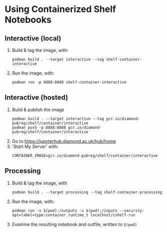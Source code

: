 # Using Containerized Shelf Notebooks

## Interactive (local)

1.  Build & tag the image, with:
    ```
    podman build . --target interactive --tag shelf-container-interactive
    ```
2.  Run the image, with:
    ```
    podman run -p 8888:8888 shelf-container-interactive
    ```

## Interactive (hosted)

1.  Build & publish the image
    ```
    podman build . --target interactive --tag gcr.io/diamond-pubreg/shelf/container/interactive
    podman push -p 8888:8888 gcr.io/diamond-pubreg/shelf/container/interactive
    ```
2.  Go to https://jupyterhub.diamond.ac.uk/hub/home
3.  'Start My Server' with:
    ```
    CONTAINER_IMAGE=gcr.io/diamond-pubreg/shelf/container/interactive
    ```

## Processing 

1.  Build & tag the image, with
    ```
    podman build . --target processing --tag shelf-container-processing
    ```
2.  Run the image, with:
    ```
    podman run -v $(pwd):/outputs -v $(pwd):/inputs --security-opt=label=type:container_runtime_t localhost/cshelf-run
    ```
3.  Examine the resulting notebook and outfile, written to `$(pwd)`

